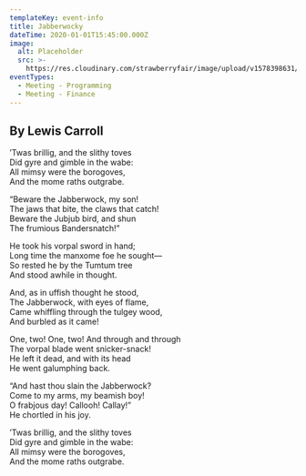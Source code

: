 ```yaml
---
templateKey: event-info
title: Jabberwocky
dateTime: 2020-01-01T15:45:00.000Z
image:
  alt: Placeholder
  src: >-
    https://res.cloudinary.com/strawberryfair/image/upload/v1578398631/Events/jabberwocky_rgidju.jpg
eventTypes:
  - Meeting - Programming
  - Meeting - Finance
---
```

## By Lewis Carroll

’Twas brillig, and the slithy toves  
      Did gyre and gimble in the wabe:  
All mimsy were the borogoves,  
      And the mome raths outgrabe.

“Beware the Jabberwock, my son!  
      The jaws that bite, the claws that catch!  
Beware the Jubjub bird, and shun  
      The frumious Bandersnatch!”

He took his vorpal sword in hand;  
      Long time the manxome foe he sought—  
So rested he by the Tumtum tree  
      And stood awhile in thought.

And, as in uffish thought he stood,  
      The Jabberwock, with eyes of flame,  
Came whiffling through the tulgey wood,  
      And burbled as it came!

One, two! One, two! And through and through  
      The vorpal blade went snicker-snack!  
He left it dead, and with its head  
      He went galumphing back.

“And hast thou slain the Jabberwock?  
      Come to my arms, my beamish boy!  
O frabjous day! Callooh! Callay!”  
      He chortled in his joy.

’Twas brillig, and the slithy toves  
      Did gyre and gimble in the wabe:  
All mimsy were the borogoves,  
      And the mome raths outgrabe.
